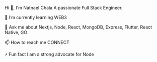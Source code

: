 Hi 👋, I'm Natnael Chala
A passionate Full Stack Engineer.


🌱 I’m currently learning WEB3


💬 Ask me about Nextjs, Node, React, MongoDB, Express, Flutter, React Native, GO

📫 How to reach me CONNECT

⚡ Fun fact I am a strong advocate for Node
